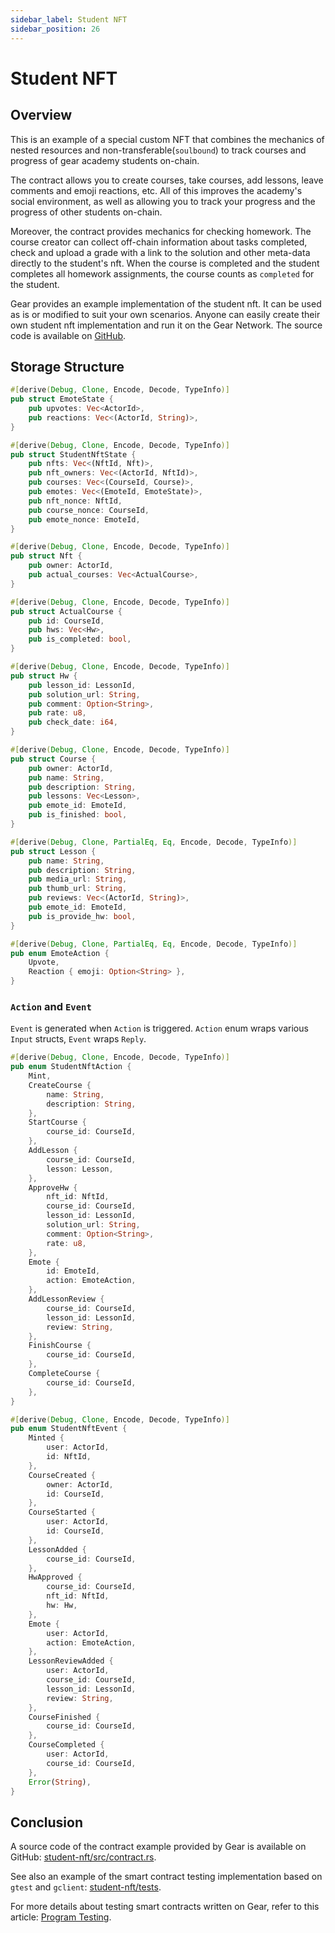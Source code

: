 ```yaml
---
sidebar_label: Student NFT
sidebar_position: 26
---
```


# Student NFT

## Overview

This is an example of a special custom NFT that combines the mechanics of nested resources and non-transferable(`soulbound`) to track courses and progress of gear academy students on-chain.

The contract allows you to create courses, take courses, add lessons, leave comments and emoji reactions, etc. All of this improves the academy's social environment, as well as allowing you to track your progress and the progress of other students on-chain.

Moreover, the contract provides mechanics for checking homework. The course creator can collect off-chain information about tasks completed, check and upload a grade with a link to the solution and other meta-data directly to the student's nft. When the course is completed and the student completes all homework assignments, the course counts as `completed` for the student.

Gear provides an example implementation of the student nft. It can be used as is or modified to suit your own scenarios. Anyone can easily create their own student nft implementation and run it on the Gear Network. The source code is available on [GitHub](https://github.com/gear-dapps/student-nft).

## Storage Structure

```rust
#[derive(Debug, Clone, Encode, Decode, TypeInfo)]
pub struct EmoteState {
    pub upvotes: Vec<ActorId>,
    pub reactions: Vec<(ActorId, String)>,
}

#[derive(Debug, Clone, Encode, Decode, TypeInfo)]
pub struct StudentNftState {
    pub nfts: Vec<(NftId, Nft)>,
    pub nft_owners: Vec<(ActorId, NftId)>,
    pub courses: Vec<(CourseId, Course)>,
    pub emotes: Vec<(EmoteId, EmoteState)>,
    pub nft_nonce: NftId,
    pub course_nonce: CourseId,
    pub emote_nonce: EmoteId,
}

#[derive(Debug, Clone, Encode, Decode, TypeInfo)]
pub struct Nft {
    pub owner: ActorId,
    pub actual_courses: Vec<ActualCourse>,
}

#[derive(Debug, Clone, Encode, Decode, TypeInfo)]
pub struct ActualCourse {
    pub id: CourseId,
    pub hws: Vec<Hw>,
    pub is_completed: bool,
}

#[derive(Debug, Clone, Encode, Decode, TypeInfo)]
pub struct Hw {
    pub lesson_id: LessonId,
    pub solution_url: String,
    pub comment: Option<String>,
    pub rate: u8,
    pub check_date: i64,
}

#[derive(Debug, Clone, Encode, Decode, TypeInfo)]
pub struct Course {
    pub owner: ActorId,
    pub name: String,
    pub description: String,
    pub lessons: Vec<Lesson>,
    pub emote_id: EmoteId,
    pub is_finished: bool,
}

#[derive(Debug, Clone, PartialEq, Eq, Encode, Decode, TypeInfo)]
pub struct Lesson {
    pub name: String,
    pub description: String,
    pub media_url: String,
    pub thumb_url: String,
    pub reviews: Vec<(ActorId, String)>,
    pub emote_id: EmoteId,
    pub is_provide_hw: bool,
}

#[derive(Debug, Clone, PartialEq, Eq, Encode, Decode, TypeInfo)]
pub enum EmoteAction {
    Upvote,
    Reaction { emoji: Option<String> },
}
```

### `Action` and `Event`

`Event` is generated when `Action` is triggered. `Action` enum wraps various `Input` structs, `Event` wraps `Reply`.

```rust
#[derive(Debug, Clone, Encode, Decode, TypeInfo)]
pub enum StudentNftAction {
    Mint,
    CreateCourse {
        name: String,
        description: String,
    },
    StartCourse {
        course_id: CourseId,
    },
    AddLesson {
        course_id: CourseId,
        lesson: Lesson,
    },
    ApproveHw {
        nft_id: NftId,
        course_id: CourseId,
        lesson_id: LessonId,
        solution_url: String,
        comment: Option<String>,
        rate: u8,
    },
    Emote {
        id: EmoteId,
        action: EmoteAction,
    },
    AddLessonReview {
        course_id: CourseId,
        lesson_id: LessonId,
        review: String,
    },
    FinishCourse {
        course_id: CourseId,
    },
    CompleteCourse {
        course_id: CourseId,
    },
}
```

```rust
#[derive(Debug, Clone, Encode, Decode, TypeInfo)]
pub enum StudentNftEvent {
    Minted {
        user: ActorId,
        id: NftId,
    },
    CourseCreated {
        owner: ActorId,
        id: CourseId,
    },
    CourseStarted {
        user: ActorId,
        id: CourseId,
    },
    LessonAdded {
        course_id: CourseId,
    },
    HwApproved {
        course_id: CourseId,
        nft_id: NftId,
        hw: Hw,
    },
    Emote {
        user: ActorId,
        action: EmoteAction,
    },
    LessonReviewAdded {
        user: ActorId,
        course_id: CourseId,
        lesson_id: LessonId,
        review: String,
    },
    CourseFinished {
        course_id: CourseId,
    },
    CourseCompleted {
        user: ActorId,
        course_id: CourseId,
    },
    Error(String),
}
```

## Conclusion

A source code of the contract example provided by Gear is available on GitHub: [student-nft/src/contract.rs](https://github.com/gear-dapps/student-nft/blob/master/src/contract.rs).

See also an example of the smart contract testing implementation based on `gtest` and `gclient`: [student-nft/tests](https://github.com/gear-dapps/student-nft/tree/master/tests).

For more details about testing smart contracts written on Gear, refer to this article: [Program Testing](/docs/developing-contracts/testing).
